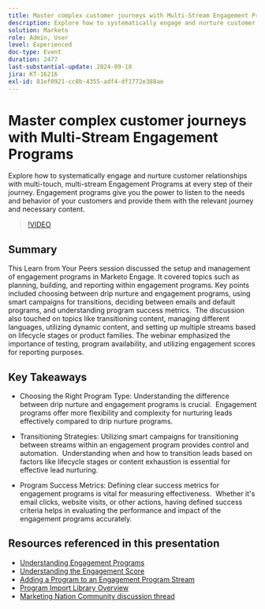 ```yaml
---
title: Master complex customer journeys with Multi-Stream Engagement Programs
description: Explore how to systematically engage and nurture customer relationships with multi-touch, multi-stream Engagement Programs at every step of their journey. Engagement programs give you the power to listen to the needs and behavior of your customers and provide them with the relevant journey and necessary content.
solution: Marketo
role: Admin, User
level: Experienced
doc-type: Event
duration: 2477
last-substantial-update: 2024-09-18
jira: KT-16216
exl-id: 81ef0921-cc8b-4355-adf4-df1772e388ae
---
```

# Master complex customer journeys with Multi-Stream Engagement Programs

Explore how to systematically engage and nurture customer relationships with multi-touch, multi-stream Engagement Programs at every step of their journey. Engagement programs give you the power to listen to the needs and behavior of your customers and provide them with the relevant journey and necessary content.

>[!VIDEO](https://video.tv.adobe.com/v/3434490/?learn=on)

## Summary

This Learn from Your Peers session discussed the setup and management of engagement programs in Marketo Engage. It covered topics such as planning, building, and reporting within engagement programs. Key points included choosing between drip nurture and engagement programs, using smart campaigns for transitions, deciding between emails and default programs, and understanding program success metrics. ​ The discussion also touched on topics like transitioning content, managing different languages, utilizing dynamic content, and setting up multiple streams based on lifecycle stages or product families. The webinar emphasized the importance of testing, program availability, and utilizing engagement scores for reporting purposes. ​

## Key Takeaways

* Choosing the Right Program Type: Understanding the difference between drip nurture and engagement programs is crucial. ​ Engagement programs offer more flexibility and complexity for nurturing leads effectively compared to drip nurture programs. ​

* Transitioning Strategies: Utilizing smart campaigns for transitioning between streams within an engagement program provides control and automation. ​ Understanding when and how to transition leads based on factors like lifecycle stages or content exhaustion is essential for effective lead nurturing.

* Program Success Metrics: Defining clear success metrics for engagement programs is vital for measuring effectiveness. ​ Whether it's email clicks, website visits, or other actions, having defined success criteria helps in evaluating the performance and impact of the engagement programs accurately. ​

## Resources referenced in this presentation

* [Understanding Engagement Programs](https://experienceleague.adobe.com/en/docs/marketo/using/product-docs/email-marketing/drip-nurturing/creating-an-engagement-program/understanding-engagement-programs)
* [Understanding the Engagement Score](https://experienceleague.adobe.com/en/docs/marketo/using/product-docs/email-marketing/drip-nurturing/reports-and-notifications/understanding-the-engagement-score)
* [Adding a Program to an Engagement Program Stream](https://experienceleague.adobe.com/en/docs/marketo/using/product-docs/email-marketing/drip-nurturing/creating-an-engagement-program/adding-a-program-to-an-engagement-program-stream)
* [Program Import Library Overview](https://experienceleague.adobe.com/en/docs/marketo/using/product-docs/core-marketo-concepts/programs/program-library/program-import-library-overview)
* [Marketing Nation Community discussion thread](https://nation.marketo.com/t5/product-discussions/sept-17-webinar-learn-from-your-peers-master-complex-customer/td-p/352582)
